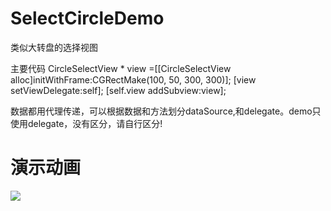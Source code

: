 SelectCircleDemo
================
类似大转盘的选择视图

主要代码
    CircleSelectView * view =[[CircleSelectView alloc]initWithFrame:CGRectMake(100, 50, 300, 300)];
    [view setViewDelegate:self];
    [self.view addSubview:view];

数据都用代理传递，可以根据数据和方法划分dataSource,和delegate。demo只使用delegate，没有区分，请自行区分!

演示动画
==========
![](https://github.com/xhisdai/SelectCircleDemo/circle.gif)


